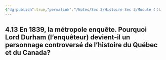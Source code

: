 ```yaml
---
{"dg-publish":true,"permalink":"/Notes/Sec 3/Histoire Sec 3/Module 4：Les revendications et la montée du nationalisme canadien et anglais/4.13 Rapport Durham 1839/"}
---
```



## 4.13 En 1839, la métropole enquête. Pourquoi Lord Durham (l’enquêteur) devient-il un personnage controversé de l’histoire du Québec et du Canada?

